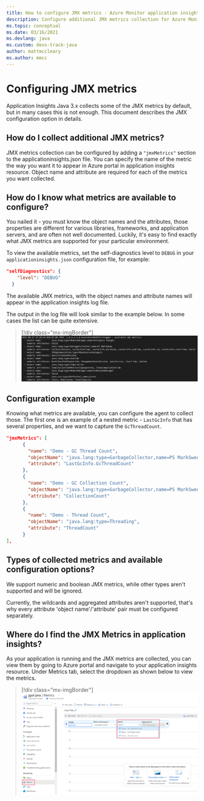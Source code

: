 ```yaml
---
title: How to configure JMX metrics - Azure Monitor application insights for Java
description: Configure additional JMX metrics collection for Azure Monitor application insights Java agent
ms.topic: conceptual
ms.date: 03/16/2021
ms.devlang: java
ms.custom: devx-track-java
author: mattmccleary
ms.author: mmcc
---
```


# Configuring JMX metrics

Application Insights Java 3.x collects some of the JMX metrics by default, but in many cases this is not enough. This document describes the JMX configuration option in details.

## How do I collect additional JMX metrics?

JMX metrics collection can be configured by adding a ```"jmxMetrics"``` section to the applicationinsights.json file. You can specify the name of the metric the way you want it to appear in Azure portal in application insights resource. Object name and attribute are required for each of the metrics you want collected.

## How do I know what metrics are available to configure?

You nailed it - you must know the object names and the attributes, those properties are different for various libraries, frameworks, and application servers, and are often not well documented. Luckily, it's easy to find exactly what JMX metrics are supported for your particular environment.

To view the available metrics, set the self-diagnostics level to `DEBUG` in your `applicationinsights.json` configuration file, for example:

```json
"selfDiagnostics": {
    "level": "DEBUG"
  }
```

The available JMX metrics, with the object names and attribute names will appear in the application insights log file.

The output in the log file will look similar to the example below. In some cases the list can be quite extensive.
> [!div class="mx-imgBorder"]
> ![Screenshot of available JMX metrics in the log file](media/java-ipa/jmx/available-mbeans.png)


## Configuration example

Knowing what metrics are available, you can configure the agent to collect those. The first one is an example of a nested metric - `LastGcInfo` that has several properties, and we want to capture the `GcThreadCount`.

```json
"jmxMetrics": [
      {
        "name": "Demo - GC Thread Count",
        "objectName": "java.lang:type=GarbageCollector,name=PS MarkSweep",
        "attribute": "LastGcInfo.GcThreadCount"
      },
      {
        "name": "Demo - GC Collection Count",
        "objectName": "java.lang:type=GarbageCollector,name=PS MarkSweep",
        "attribute": "CollectionCount"
      },
      {
        "name": "Demo - Thread Count",
        "objectName": "java.lang:type=Threading",
        "attribute": "ThreadCount"
      }
],
```

## Types of collected metrics and available configuration options?

We support numeric and boolean JMX metrics, while other types aren't supported and will be ignored. 

Currently, the wildcards and aggregated attributes aren't supported, that's why every attribute 'object name'/'attribute' pair must be configured separately. 


## Where do I find the JMX Metrics in application insights?

As your application is running and the JMX metrics are collected, you can view them by going to Azure portal and navigate to your application insights resource. Under Metrics tab, select the dropdown as shown below to view the metrics.

> [!div class="mx-imgBorder"]
> ![Screenshot of metrics in portal](media/java-ipa/jmx/jmx-portal.png)
